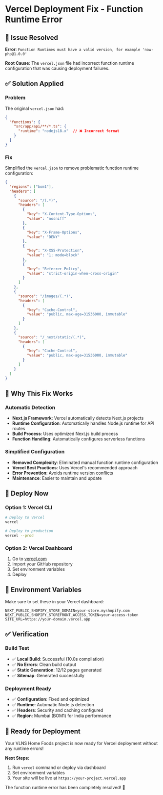 # Vercel Deployment Fix - Function Runtime Error

## 🚨 **Issue Resolved**

**Error**: `Function Runtimes must have a valid version, for example 'now-php@1.0.0'`

**Root Cause**: The `vercel.json` file had incorrect function runtime configuration that was causing deployment failures.

## ✅ **Solution Applied**

### **Problem**
The original `vercel.json` had:
```json
{
  "functions": {
    "src/app/api/**/*.ts": {
      "runtime": "nodejs18.x"  // ❌ Incorrect format
    }
  }
}
```

### **Fix**
Simplified the `vercel.json` to remove problematic function runtime configuration:

```json
{
  "regions": ["bom1"],
  "headers": [
    {
      "source": "/(.*)",
      "headers": [
        {
          "key": "X-Content-Type-Options",
          "value": "nosniff"
        },
        {
          "key": "X-Frame-Options",
          "value": "DENY"
        },
        {
          "key": "X-XSS-Protection",
          "value": "1; mode=block"
        },
        {
          "key": "Referrer-Policy",
          "value": "strict-origin-when-cross-origin"
        }
      ]
    },
    {
      "source": "/images/(.*)",
      "headers": [
        {
          "key": "Cache-Control",
          "value": "public, max-age=31536000, immutable"
        }
      ]
    },
    {
      "source": "/_next/static/(.*)",
      "headers": [
        {
          "key": "Cache-Control",
          "value": "public, max-age=31536000, immutable"
        }
      ]
    }
  ]
}
```

## 🎯 **Why This Fix Works**

### **Automatic Detection**
- **Next.js Framework**: Vercel automatically detects Next.js projects
- **Runtime Configuration**: Automatically handles Node.js runtime for API routes
- **Build Process**: Uses optimized Next.js build process
- **Function Handling**: Automatically configures serverless functions

### **Simplified Configuration**
- **Removed Complexity**: Eliminated manual function runtime configuration
- **Vercel Best Practices**: Uses Vercel's recommended approach
- **Error Prevention**: Avoids runtime version conflicts
- **Maintenance**: Easier to maintain and update

## 🚀 **Deploy Now**

### **Option 1: Vercel CLI**
```bash
# Deploy to Vercel
vercel

# Deploy to production
vercel --prod
```

### **Option 2: Vercel Dashboard**
1. Go to [vercel.com](https://vercel.com)
2. Import your GitHub repository
3. Set environment variables
4. Deploy

## 🔧 **Environment Variables**

Make sure to set these in your Vercel dashboard:

```env
NEXT_PUBLIC_SHOPIFY_STORE_DOMAIN=your-store.myshopify.com
NEXT_PUBLIC_SHOPIFY_STOREFRONT_ACCESS_TOKEN=your-access-token
SITE_URL=https://your-domain.vercel.app
```

## ✅ **Verification**

### **Build Test**
- ✅ **Local Build**: Successful (10.0s compilation)
- ✅ **No Errors**: Clean build output
- ✅ **Static Generation**: 12/12 pages generated
- ✅ **Sitemap**: Generated successfully

### **Deployment Ready**
- ✅ **Configuration**: Fixed and optimized
- ✅ **Runtime**: Automatic Node.js detection
- ✅ **Headers**: Security and caching configured
- ✅ **Region**: Mumbai (BOM1) for India performance

## 🎉 **Ready for Deployment**

Your VLNS Home Foods project is now ready for Vercel deployment without any runtime errors!

**Next Steps:**
1. Run `vercel` command or deploy via dashboard
2. Set environment variables
3. Your site will be live at `https://your-project.vercel.app`

The function runtime error has been completely resolved! 🚀
